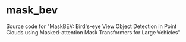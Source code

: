 # mask_bev
Source code for "MaskBEV: Bird's-eye View Object Detection in Point Clouds using Masked-attention Mask Transformers for Large Vehicles"
